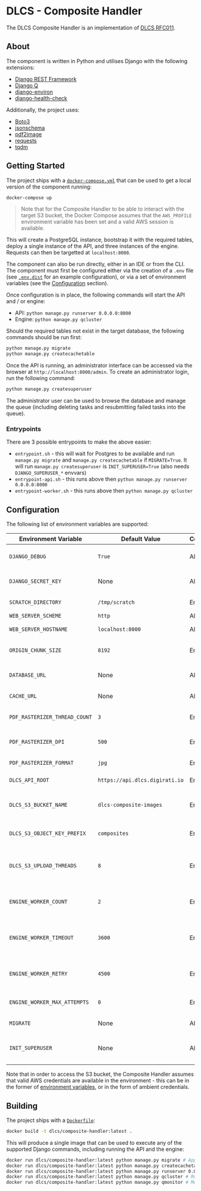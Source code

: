 # DLCS - Composite Handler

The DLCS Composite Handler is an implementation of [DLCS RFC011](https://github.com/dlcs/protagonist/blob/main/docs/rfcs/011-pdfs-as-input.md).

## About

The component is written in Python and utilises Django with the following extensions:

- [Django REST Framework](https://github.com/encode/django-rest-framework/tree/master)
- [Django Q](https://github.com/Koed00/django-q)
- [django-environ](https://github.com/joke2k/django-environ)
- [django-health-check](https://github.com/KristianOellegaard/django-health-check)

Additionally, the project uses:

- [Boto3](https://github.com/boto/boto3)
- [jsonschema](https://github.com/Julian/jsonschema)
- [pdf2image](https://github.com/Belval/pdf2image)
- [requests](https://github.com/psf/requests)
- [tqdm](https://github.com/tqdm/tqdm)

## Getting Started

The project ships with a [`docker-compose.yml`](docker-compose.yml) that can be used to get a local version of the component running:

```bash
docker-compose up
```

> Note that for the Composite Handler to be able to interact with the target S3 bucket, the Docker Compose assumes that the `AWS_PROFILE` environment variable has been set and a valid AWS session is available.

This will create a PostgreSQL instance, bootstrap it with the required tables, deploy a single instance of the API, and three instances of the engine. Requests can then be targetted at `localhost:8000`.

The component can also be run directly, either in an IDE or from the CLI. The component must first be configured either via the creation of a `.env` file (see [`.env.dist`](.env.dist) for an example configuration), or via a set of environment variables (see the [Configuration](#configuration) section).

Once configuration is in place, the following commands will start the API and / or engine:

- API: `python manage.py runserver 0.0.0.0:8000`
- Engine: `python manage.py qcluster`

Should the required tables not exist in the target database, the following commands should be run first:

```bash
python manage.py migrate
python manage.py createcachetable
```

Once the API is running, an administrator interface can be accessed via the browser at `http://localhost:8000/admin`. To create an administrator login, run the following command:

```bash
python manage.py createsuperuser
```

The administrator user can be used to browse the database and manage the queue (including deleting tasks and resubmitting failed tasks into the queue).

### Entrypoints

There are 3 possible entrypoints to make the above easier:

* `entrypoint.sh` - this will wait for Postgres to be available and run `manage.py migrate` and `manage.py createcachetable` if `MIGRATE=True`. It will run `manage.py createsuperuser` is `INIT_SUPERUSER=True` (also needs `DJANGO_SUPERUSER_*` envvars)
* `entrypoint-api.sh` - this runs above then `python manage.py runserver 0.0.0.0:8000`
* `entrypoint-worker.sh` - this runs above then `python manage.py qcluster`

## Configuration

The following list of environment variables are supported:

| Environment Variable          | Default Value                  | Component(s) | Description                                                                                                                                                                                                                                                                  |
| ----------------------------- | ------------------------------ | ------------ | ---------------------------------------------------------------------------------------------------------------------------------------------------------------------------------------------------------------------------------------------------------------------------- |
| `DJANGO_DEBUG`                | `True`                         | API, Engine  | Whether Django should run in debug. Useful for development purposes but should be set to `False` in production.                                                                                                                                                              |
| `DJANGO_SECRET_KEY`           | None                           | API, Engine  | The secret key used by Django when generating sensitive tokens. This should a randomly generated 50 character string.                                                                                                                                                        |
| `SCRATCH_DIRECTORY`           | `/tmp/scratch`                 | Engine       | A locally accessible filesystem path where work-in-progress files are written during rasterization.                                                                                                                                                                          |
| `WEB_SERVER_SCHEME`           | `http`                         | API          | The HTTP scheme used when generating URI's.                                                                                                                                                                                                                                  |
| `WEB_SERVER_HOSTNAME`         | `localhost:8000`               | API          | The hostname (and optional port) used when generating URI's.                                                                                                                                                                                                                 |
| `ORIGIN_CHUNK_SIZE`           | `8192`                         | Engine       | The chunk size, in bytes, used when retrieving objects from origins. Tailoring this value can theoretically improve download speeds.                                                                                                                                         |
| `DATABASE_URL`                | None                           | API, Engine  | The URL of the target PostgreSQL database, in a format acceptable to [django-environ](https://django-environ.readthedocs.io/en/latest/getting-started.html#usage), e.g. `postgresql://dlcs:password@postgres:5432/compositedb`.                                              |
| `CACHE_URL`                   | None                           | API, Engine  | The URL of the target cache, in a format acceptable to [django-environ](https://django-environ.readthedocs.io/en/latest/getting-started.html#usage), e.g. `dbcache://app_cache`.                                                                                             |
| `PDF_RASTERIZER_THREAD_COUNT` | `3`                            | Engine       | The number of concurrent [Poppler](https://poppler.freedesktop.org/) threads spawned when a worker is rasterizing a PDF. Each thread typically consumes 100% of a CPU core.                                                                                                  |
| `PDF_RASTERIZER_DPI`          | `500`                          | Engine       | The DPI of images generated during the rasterization process. For JPEG's, the default value of `500` typically produces images approximately 1.5MiB to 2MiB in size.                                                                                                         |
| `PDF_RASTERIZER_FORMAT`       | `jpg`                          | Engine       | The format to generate rasterized images in. Supported values are `ppm`, `jpeg` / `jpg`, `png` and `tiff`                                                                                                                                                                    |
| `DLCS_API_ROOT`               | `https://api.dlcs.digirati.io` | Engine       | The root URI of the API of the target DLCS deployment, without the trailing slash.                                                                                                                                                                                           |
| `DLCS_S3_BUCKET_NAME`         | `dlcs-composite-images`        | Engine       | The S3 bucket that the Composite Handler will push rasterized images to, for consumption by the wider DLCS. Both the Composite Handler and the DLCS must have access to this bucket.                                                                                         |
| `DLCS_S3_OBJECT_KEY_PREFIX`   | `composites`                   | Engine       | The S3 key prefix to use when pushing images to the `DLCS_S3_BUCKET_NAME` - in other words, the folder within the S3 bucket into which images are stored.                                                                                                                    |
| `DLCS_S3_UPLOAD_THREADS`      | `8`                            | Engine       | The number of concurrent threads to use when pushing images to the S3 bucket. A higher number of threads will significantly lower the amount of time spent pushing images to S3, however too high a value will cause issues with Boto3. `8` is a testing and sensible value. |
| `ENGINE_WORKER_COUNT`         | `2`                            | Engine       | The number of workers a single instance of the engine will spawn. Each worker will handle the processing of a single PDF, so the total number of concurrent PDF's that can be processed is `engine_count * worker_count`.                                                    |
| `ENGINE_WORKER_TIMEOUT`       | `3600`                         | Engine       | The number of seconds that a task (i.e. the processing of a single PDF) can run for before being terminated and treated as a failure. This value is useful to purging "stuck" tasks which haven't technically failed but are occupying a worker.                             |
| `ENGINE_WORKER_RETRY`         | `4500`                         | Engine       | The number of seconds since a task was presented for processing before a worker will re-run, regardless of whether it is still running or failed. As such, this value must be higher than `ENGINE_WORKER_TIMEOUT`.                                                           |
| `ENGINE_WORKER_MAX_ATTEMPTS`  | `0`                            | Engine       | The number of processing attempts a single task will undergo before it is abandoned. Setting this value to `0` will cause a task to be retried forever.                                                                                                                      |
| `MIGRATE`                     | None                           | API, Engine  | If "True" will run migrations + createcachetable on startup if entrypoint used.                                                                                                                                                                                              |
| `INIT_SUPERUSER`              | None                           | API, Engine  | If "True" will attempt to create superuser. Needs standard Django envvars to be set (e.g. `DJANGO_SUPERUSER_USERNAME`, `DJANGO_SUPERUSER_EMAIL`, `DJANGO_SUPERUSER_PASSWORD`) if entrypoint used.                                                                            |

Note that in order to access the S3 bucket, the Composite Handler assumes that valid AWS credentials are available in the environment - this can be in the former of [environment variables](https://docs.aws.amazon.com/cli/latest/userguide/cli-configure-envvars.html), or in the form of ambient credentials.

## Building

The project ships with a [`Dockerfile`](./Dockerfile):

```bash
docker build -t dlcs/composite-handler:latest .
```

This will produce a single image that can be used to execute any of the supported Django commands, including running the API and the engine:

```bash
docker run dlcs/composite-handler:latest python manage.py migrate # Apply any pending DB schema changes
docker run dlcs/composite-handler:latest python manage.py createcachetable # Create the cache table (if it doesn't exist)
docker run dlcs/composite-handler:latest python manage.py runserver 0.0.0.0:8000 # Run the API
docker run dlcs/composite-handler:latest python manage.py qcluster # Run the engine
docker run dlcs/composite-handler:latest python manage.py qmonitor # Monitor the workers
```
